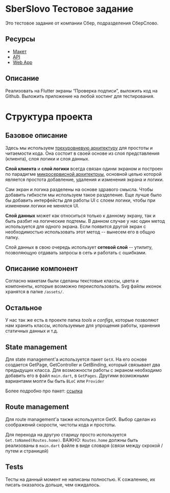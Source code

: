 # SberSlovo Тестовое задание

Это тестовое задание от компании Сбер, подразделения СберСлово.

## Ресурсы

- [Макет](https://www.figma.com/file/LExydEqJS6Pp9YjWBg0ofL/%5BWeb%5D-%D0%9E%D0%BD%D0%BB%D0%B0%D0%B9%D0%BD-%D0%9F%D0%BE%D0%B4%D0%BF%D0%B8%D1%81%D1%8C?node-id=296%3A17155&t=C1vj0G0UfiVh9ka5-1)
- [API](https://sberslovo.ru/api/docs)
- [Web App](https://sberslovo.ru/wa/#/sign_in)

## Описание
Реализовать на Flutter экраны “Проверка подписи”, выложить код на Github. Выложить приложение на любой хостинг для тестирования. 

# Структура проекта
## Базовое описание

Здесь мы используем [трехуровневую архитектуру](https://ru.wikipedia.org/wiki/%D0%A2%D1%80%D1%91%D1%85%D1%83%D1%80%D0%BE%D0%B2%D0%BD%D0%B5%D0%B2%D0%B0%D1%8F_%D0%B0%D1%80%D1%85%D0%B8%D1%82%D0%B5%D0%BA%D1%82%D1%83%D1%80%D0%B0) для простоты и читаемости кода. Она состоит в своей основе из слоя представления (клиента), слоя логики и слоя данных.

**Слой клиента** и **слой логики** всегда связан одинм экраном и построен по парадигме [микросервисной архитектруы](https://ru.wikipedia.org/wiki/%D0%9C%D0%B8%D0%BA%D1%80%D0%BE%D1%81%D0%B5%D1%80%D0%B2%D0%B8%D1%81%D0%BD%D0%B0%D1%8F_%D0%B0%D1%80%D1%85%D0%B8%D1%82%D0%B5%D0%BA%D1%82%D1%83%D1%80%D0%B0), основной целью которой является простота добавление, удаления и изменения экрана и логики.

Сам экран и логика разделены на основе здравого смысла. Чтобы добавить гибкости мы используем такое разделение. Еще лучше было бы добавить интерфейсты для работы UI с слоем логики, чтобы при изменении логики не менялся UI.

**Слой данных** может как относиться только к данному экрану, так и быть разбит на логические подтемы. В данном случае у нас один метод используется для одного экрана. Если появится другой экран с необходимостью  использовать этот метод -- вынесем его в общую папку.

Слой данных в свою очередь использует **сетевой слой** -- утилиту, позволяющую отдавать запросы в сеть и работать с ошибками.

## Описание компонент

Согласно макетам были сделаны текстовые классы, цвета и компоненты, которые возможно переиспользовать. Svg файлы иконок хранятся в папке `/assets/`. 

## Остальное

У нас так же есть в проекте папка *tools* и *configs*, которые позволяют нам хранить классы, используемые для упрощения работы, хранения статичных данных и т.д.

## State management

Для state management'а используется пакет `GetX`. На его основе создается GetPage, GetController и GetBinding, который связывает два предыдущих класса. Для возможности работы с экраном необходимо добавить его в файл `main.dart`, в `GetPages`.
Другими возможными вариантами молги бы быть `BLoC` или `Provider`

Более подробно про пакет: [ссылка](https://pub.dev/packages/get)

## Route management

Для route management'а также используется GetX. Выбор сделан из соображений скорости, чистоты кода и простоты.

Для перехода на другую старицу просто используется `Get.toNamed(Routes.home)`. ВАЖНО: `Routes.home` должны быть реализованы в `main.dart` файле в виде словаря (связи между скрокой / путем и страницей)

## Tests

Тесты на данный момент не написаны полностью. К сожалению, их писать оказалось дольше, чем ожидалось. 
